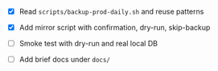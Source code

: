 - [x] Read `scripts/backup-prod-daily.sh` and reuse patterns
- [x] Add mirror script with confirmation, dry-run, skip-backup
- [ ] Smoke test with dry-run and real local DB
- [ ] Add brief docs under `docs/`

